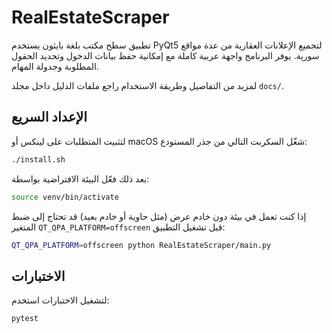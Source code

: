 # RealEstateScraper

تطبيق سطح مكتب بلغة بايثون يستخدم PyQt5 لتجميع الإعلانات العقارية من عدة مواقع سورية. يوفر البرنامج واجهة عربية كاملة مع إمكانية حفظ بيانات الدخول وتحديد الحقول المطلوبة وجدولة المهام.

لمزيد من التفاصيل وطريقة الاستخدام راجع ملفات الدليل داخل مجلد `docs/`.

## الإعداد السريع

لتثبيت المتطلبات على لينكس أو macOS شغّل السكربت التالي من جذر المستودع:

```bash
./install.sh
```

بعد ذلك فعّل البيئة الافتراضية بواسطة:

```bash
source venv/bin/activate
```

إذا كنت تعمل في بيئة دون خادم عرض (مثل حاوية أو خادم بعيد) قد تحتاج إلى ضبط
المتغير `QT_QPA_PLATFORM=offscreen` قبل تشغيل التطبيق:

```bash
QT_QPA_PLATFORM=offscreen python RealEstateScraper/main.py
```

## الاختبارات

لتشغيل الاختبارات استخدم:

```bash
pytest
```
